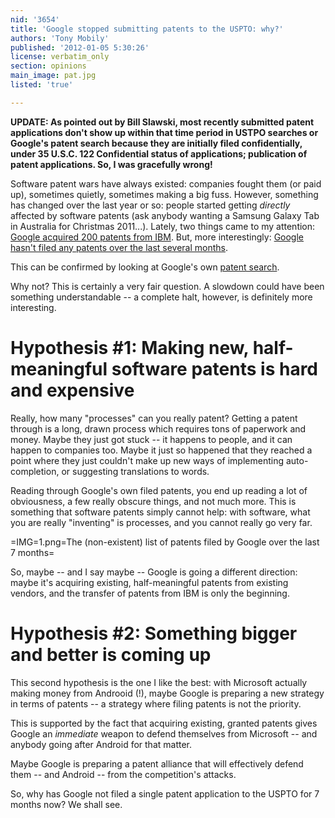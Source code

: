 ```yaml
---
nid: '3654'
title: 'Google stopped submitting patents to the USPTO: why?'
authors: 'Tony Mobily'
published: '2012-01-05 5:30:26'
license: verbatim_only
section: opinions
main_image: pat.jpg
listed: 'true'

---
```

**UPDATE: As pointed out by Bill Slawski, most recently submitted patent applications don't show up within that time period in USTPO searches or Google's patent search because they are initially filed confidentially, under 35 U.S.C. 122 Confidential status of applications; publication of patent applications. So, I was gracefully wrong!**

Software patent wars have always existed: companies fought them (or paid up), sometimes quietly, sometimes making a big fuss. However, something has changed over the last year or so: people started getting _directly_ affected by software patents (ask anybody wanting a Samsung Galaxy Tab in Australia for Christmas 2011...). Lately, two things came to my attention: [Google acquired 200 patents from IBM](http://www.seobythesea.com/2012/01/ibm-assigns-patent-filings-to-google/). But, more interestingly: [Google hasn't filed any patents over the last several months](http://patft.uspto.gov/netacgi/nph-Parser?Sect1=PTO2&Sect2=HITOFF&p=1&u=%2Fnetahtml%2FPTO%2Fsearch-adv.htm&r=0&f=S&l=50&d=PTXT&Query=an%2Fgoogle+AND+APD%2F8%2F1%2F2011-%3E1%2F3%2F2012). 

<!--break-->

This can be confirmed by looking at Google's own [patent search](https://www.google.com/search?tbo=p&tbm=pts&hl=en&q=inassignee:Google&tbs=,cdr:1,cd_min:Jul%201_2%202011,cd_max:Jan%2031_2%202012,ptsdt:a&num=100).

Why not? This is certainly a very fair question. A slowdown could have been something understandable -- a complete halt, however, is definitely more interesting.

# Hypothesis #1: Making new, half-meaningful software patents is hard and expensive

Really, how many "processes" can you really patent? Getting a patent through is a long, drawn process which requires tons of paperwork and money. Maybe they just got stuck -- it happens to people, and it can happen to companies too. Maybe it just so happened that they reached a point where they just couldn't make up new ways of implementing auto-completion, or suggesting translations to words.

Reading through Google's own filed patents, you end up reading a lot of obviousness, a few really obscure things, and not much more. This is something that software patents simply cannot help: with software, what you are really "inventing" is processes, and you cannot really go very far.

=IMG=1.png=The (non-existent) list of patents filed by Google over the last 7 months=

So, maybe -- and I say maybe -- Google is going a different direction: maybe it's acquiring existing, half-meaningful patents from existing vendors, and the transfer of patents from IBM is only the beginning.

# Hypothesis #2: Something bigger and better is coming up

This second hypothesis is the one I like the best: with Microsoft actually making money from Androoid (!), maybe Google is preparing a new strategy in terms of patents -- a strategy where filing patents is not the priority.

This is supported by  the fact that acquiring existing, granted patents gives Google an _immediate_ weapon to defend themselves from Microsoft -- and anybody going after Android for that matter.

Maybe Google is preparing a patent alliance that will effectively defend them -- and Android -- from the competition's attacks.

So, why has Google not filed a single patent application to the USPTO for 7 months now? We shall see.